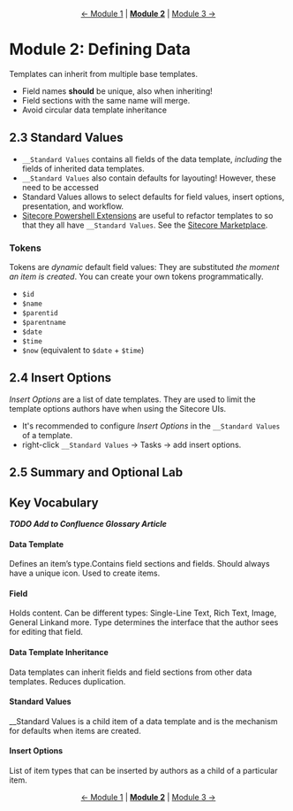 <p align="center">
    <a href="module-1.md">← Module 1</a> | <strong><a href="#">Module 2</a></strong> | <a href="module-3.md">Module 3 →</a>
</p>

# Module 2: Defining Data

Templates can inherit from multiple base templates.
* Field names **should** be unique, also when inheriting!
* Field sections with the same name will merge.
* Avoid circular data template inheritance

## 2.3 Standard Values

* `__Standard Values` contains all fields of the data template, *including* the fields of inherited data templates.
* `__Standard Values` also contain defaults for layouting! However, these need to be accessed
* Standard Values allows to select defaults for field values, insert options, presentation, and workflow.
* [Sitecore Powershell Extensions][1] are useful to refactor templates to so that they all have `__Standard Values`.
  See the [Sitecore Marketplace][2].

### Tokens

Tokens are *dynamic* default field values: They are substituted *the moment an item is created*. You can create your
own tokens programmatically.

* `$id`
* `$name`
* `$parentid`
* `$parentname`
* `$date`
* `$time`
* `$now` (equivalent to `$date` + `$time`)

## 2.4 Insert Options

*Insert Options* are a list of date templates. They are used to limit the template options authors have when using the
Sitecore UIs.

* It's recommended to configure *Insert Options* in the `__Standard Values` of a template.
* right-click `__Standard Values` → Tasks → add insert options.

## 2.5 Summary and Optional Lab

## Key Vocabulary

***TODO Add to Confluence Glossary Article***

#### Data Template
Defines an item’s type.Contains field sections and fields. Should always have a unique icon. Used to create items.
#### Field
Holds content. Can be different types: Single-Line Text, Rich Text, Image, General Linkand more. Type determines the interface that the author sees for editing that field.
#### Data Template Inheritance
Data templates can inherit fields and field sections from other data templates. Reduces duplication.
#### Standard Values
__Standard Values is a child item of a data template and is the mechanism for defaults when items are created.
#### Insert Options
List of item types that can be inserted by authors as a child of a particular item.

[1]: https://marketplace.sitecore.net/Modules/S/Sitecore_PowerShell_console.aspx
[2]: https://marketplace.sitecore.net

<p align="center">
    <a href="module-1.md">← Module 1</a> | <strong><a href="#">Module 2</a></strong> | <a href="module-3.md">Module 3 →</a>
</p>
